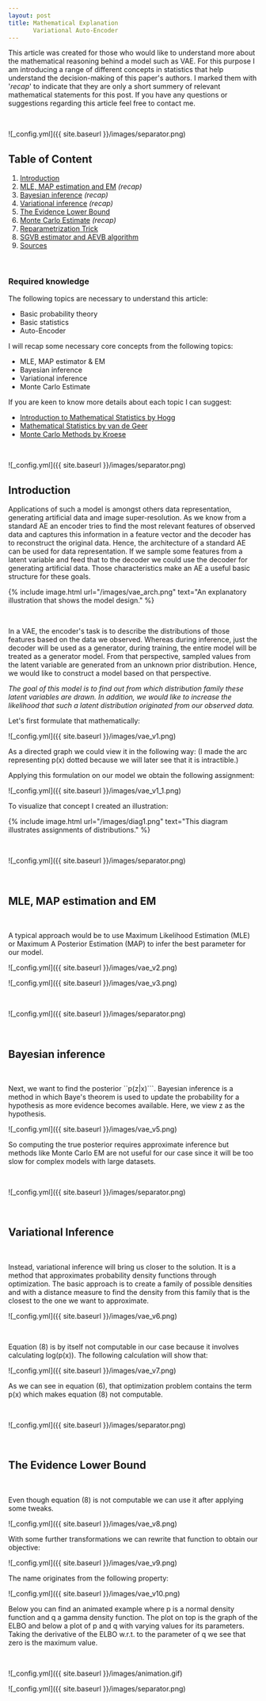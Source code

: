 ```yaml
---
layout: post
title: Mathematical Explanation 
       Variational Auto-Encoder
---
```

This article was created for those who would like to understand more about the mathematical reasoning behind a model such as VAE. For this purpose I am introducing a range of different concepts in statistics
that help understand the decision-making of this paper's  authors. I marked them with '*recap*' to indicate that they are only a short summery of relevant mathematical statements for this post.
If you have any questions or suggestions  regarding this article feel free to contact me.

<br/>

![_config.yml]({{ site.baseurl }}/images/separator.png)

## Table of Content

1. [Introduction](#introduction)
2. [MLE, MAP estimation and EM](#mle-map-estimation-and-em) *(recap)*
3. [Bayesian inference](#bayesian-inference) *(recap)*
4. [Variational inference](#variational-inference) *(recap)*
5. [The Evidence Lower Bound](#the-evidence-lower-bound)
6. [Monte Carlo Estimate](#monte-carlo-estimate) *(recap)*
7. [Reparametrization Trick](#reparametrization-trick)
8. [SGVB estimator and AEVB algorithm](#sgvb-estimator-and-aevb-algorithm)
9. [Sources](#Sources)

<br/>

### Required knowledge

The following topics are necessary to understand this article:
- Basic probability theory
- Basic statistics
- Auto-Encoder

I will recap some necessary core concepts from the following topics:
- MLE, MAP estimator & EM
- Bayesian inference
- Variational inference
- Monte Carlo Estimate

If you are keen to know more details about each topic I can suggest: 
- [Introduction to Mathematical Statistics by Hogg](https://minerva.it.manchester.ac.uk/~saralees/statbook2.pdf) 
- [Mathematical Statistics by van de Geer](https://www.stat.math.ethz.ch/~geer/mathstat.pdf) 
- [Monte Carlo Methods by Kroese](https://people.smp.uq.edu.au/DirkKroese/mccourse.pdf)

<br/>

![_config.yml]({{ site.baseurl }}/images/separator.png)



## Introduction

Applications of such a model is amongst others data representation, generating artificial data and image super-resolution.
As we know from a standard AE an encoder tries to find the most relevant features of observed data and captures this information in a feature vector and the decoder has to reconstruct the original data. Hence, 
the architecture of a standard AE can be used for data representation. If we sample some features from a latent variable and feed that to the decoder we could use the decoder  for generating artificial data.
Those characteristics make an AE a useful basic structure for these goals.

{% include image.html url="/images/vae_arch.png" text="An explanatory illustration that shows the model design." %}

<br/>

In a VAE, the encoder's task is to describe the distributions of those features based on the data we observed. Whereas during inference, just the decoder will be used as a generator, during training, 
the entire model will be treated as a generator model. From that perspective, sampled values from the latent variable are generated from an unknown prior distribution. Hence, we would like to construct a model based on that perspective.

*The goal of this model is to find out from which distribution family these latent variables are drawn. In addition, we would like to increase the likelihood that such a latent distribution originated from our observed data.*

Let's first formulate that mathematically:

![_config.yml]({{ site.baseurl }}/images/vae_v1.png)

As a directed graph we could view it in the following way: (I made the arc representing p(x) dotted because we will later see that it is intractible.)

Applying this formulation on our model we obtain the following assignment:

![_config.yml]({{ site.baseurl }}/images/vae_v1_1.png)

To visualize that concept I created an illustration:

{% include image.html url="/images/diag1.png" text="This diagram illustrates assignments of distributions." %}

<br/>

![_config.yml]({{ site.baseurl }}/images/separator.png)

<br/>

## MLE, MAP estimation and EM

<br/>

A typical approach would be to use Maximum Likelihood Estimation (MLE) or Maximum A Posterior Estimation (MAP) to infer the best parameter for our model.

![_config.yml]({{ site.baseurl }}/images/vae_v2.png)

![_config.yml]({{ site.baseurl }}/images/vae_v3.png)

<br/>

![_config.yml]({{ site.baseurl }}/images/separator.png)

<br/>

## Bayesian inference

<br/>

Next, we want to find the posterior ``p(z|x)```.  Bayesian inference is a method in which Baye's theorem is used to update the probability for a hypothesis as more evidence becomes available. Here, we view z as the hypothesis.

![_config.yml]({{ site.baseurl }}/images/vae_v5.png)

So computing the true posterior requires approximate inference but methods like Monte Carlo EM are not useful for our case since it will be too slow for complex models with large datasets.

<br/>

![_config.yml]({{ site.baseurl }}/images/separator.png)

<br/>

## Variational Inference

<br/>

Instead, variational inference will bring us closer to the solution. It is a method that approximates probability density functions through optimization. The basic approach is to create a family of possible densities and with a distance measure to find the density from this family that is the closest to the one we want to approximate.

![_config.yml]({{ site.baseurl }}/images/vae_v6.png)

<br/>

Equation (8) is by itself not computable in our case because it involves calculating log(p(x)). The following calculation will show that:

![_config.yml]({{ site.baseurl }}/images/vae_v7.png)

As we can see in equation (6), that optimization problem contains the term p(x) which makes equation (8) not computable.

<br/>

![_config.yml]({{ site.baseurl }}/images/separator.png)

<br/>

## The Evidence Lower Bound

<br/>

Even though equation (8) is not computable we can use it after applying some tweaks.

![_config.yml]({{ site.baseurl }}/images/vae_v8.png)

With some further transformations we can rewrite that function to obtain our objective:

![_config.yml]({{ site.baseurl }}/images/vae_v9.png)

The name originates from the following property:

![_config.yml]({{ site.baseurl }}/images/vae_v10.png)

Below you can find an animated example where p is a normal density function and q a gamma density function. 
The plot on top is the graph of the ELBO and below a plot of p and q with varying values for its parameters.
Taking the derivative of the ELBO w.r.t. to the parameter of q we see that zero is the maximum value. 

<br/> 

![_config.yml]({{ site.baseurl }}/images/animation.gif)

![_config.yml]({{ site.baseurl }}/images/separator.png)

<br/>

